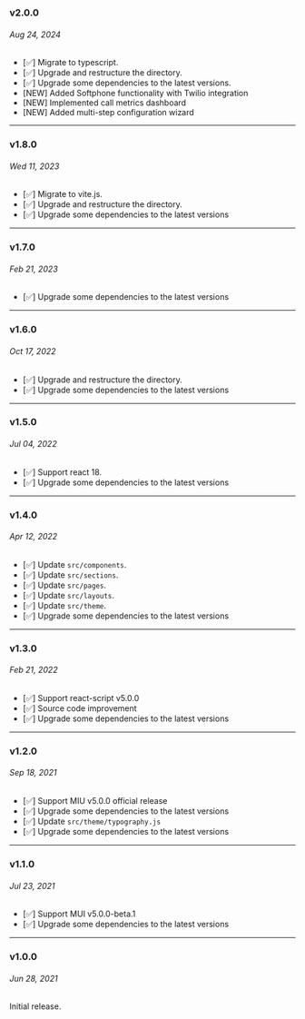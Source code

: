 ### v2.0.0

###### Aug 24, 2024

- [✅] Migrate to typescript.
- [✅] Upgrade and restructure the directory.
- [✅] Upgrade some dependencies to the latest versions.
- [NEW] Added Softphone functionality with Twilio integration
- [NEW] Implemented call metrics dashboard
- [NEW] Added multi-step configuration wizard

---

### v1.8.0

###### Wed 11, 2023

- [✅] Migrate to vite.js.
- [✅] Upgrade and restructure the directory.
- [✅] Upgrade some dependencies to the latest versions

---

### v1.7.0

###### Feb 21, 2023

- [✅] Upgrade some dependencies to the latest versions

---

### v1.6.0

###### Oct 17, 2022

- [✅] Upgrade and restructure the directory.
- [✅] Upgrade some dependencies to the latest versions

---

### v1.5.0

###### Jul 04, 2022

- [✅] Support react 18.
- [✅] Upgrade some dependencies to the latest versions

---

### v1.4.0

###### Apr 12, 2022

- [✅] Update `src/components`.
- [✅] Update `src/sections`.
- [✅] Update `src/pages`.
- [✅] Update `src/layouts`.
- [✅] Update `src/theme`.
- [✅] Upgrade some dependencies to the latest versions

---

### v1.3.0

###### Feb 21, 2022

- [✅] Support react-script v5.0.0
- [✅] Source code improvement
- [✅] Upgrade some dependencies to the latest versions

---

### v1.2.0

###### Sep 18, 2021

- [✅] Support MIU v5.0.0 official release
- [✅] Upgrade some dependencies to the latest versions
- [✅] Update `src/theme/typography.js`
- [✅] Upgrade some dependencies to the latest versions

---

### v1.1.0

###### Jul 23, 2021

- [✅] Support MUI v5.0.0-beta.1
- [✅] Upgrade some dependencies to the latest versions

---

### v1.0.0

###### Jun 28, 2021

Initial release.
